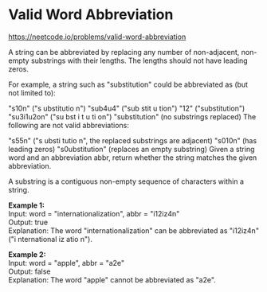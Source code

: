 # Valid Word Abbreviation
https://neetcode.io/problems/valid-word-abbreviation

A string can be abbreviated by replacing any number of non-adjacent, non-empty substrings with their lengths. The lengths should not have leading zeros.

For example, a string such as "substitution" could be abbreviated as (but not limited to):

"s10n" ("s ubstitutio n")
"sub4u4" ("sub stit u tion")
"12" ("substitution")
"su3i1u2on" ("su bst i t u ti on")
"substitution" (no substrings replaced)
The following are not valid abbreviations:

"s55n" ("s ubsti tutio n", the replaced substrings are adjacent)
"s010n" (has leading zeros)
"s0ubstitution" (replaces an empty substring)
Given a string word and an abbreviation abbr, return whether the string matches the given abbreviation.

A substring is a contiguous non-empty sequence of characters within a string.

 
<b>Example 1:</b>\
Input: word = "internationalization", abbr = "i12iz4n"\
Output: true\
Explanation: The word "internationalization" can be abbreviated as "i12iz4n" ("i nternational iz atio n").

<b>Example 2:</b>\
Input: word = "apple", abbr = "a2e"\
Output: false\
Explanation: The word "apple" cannot be abbreviated as "a2e".
